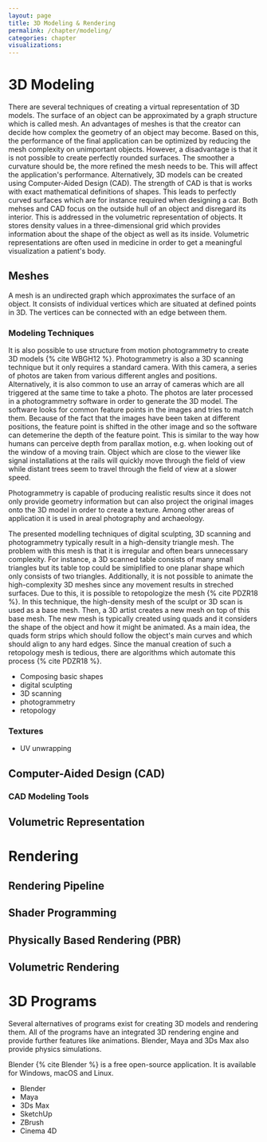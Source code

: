 ```yaml
---
layout: page
title: 3D Modeling & Rendering
permalink: /chapter/modeling/
categories: chapter
visualizations:
---
```


# 3D Modeling

There are several techniques of creating a virtual representation of 3D models.
The surface of an object can be approximated by a graph structure which is called mesh.
An advantages of meshes is that the creator can decide how complex the geometry of an object may become.
Based on this, the performance of the final application can be optimized by reducing the mesh complexity on unimportant objects.
However, a disadvantage is that it is not possible to create perfectly rounded surfaces.
The smoother a curvature should be, the more refined the mesh needs to be.
This will affect the application's performance.
Alternatively, 3D models can be created using Computer-Aided Design (CAD).
The strength of CAD is that is works with exact mathematical definitions of shapes.
This leads to perfectly curved surfaces which are for instance required when designing a car.
Both mehses and CAD focus on the outside hull of an object and disregard its interior.
This is addressed in the volumetric representation of objects.
It stores density values in a three-dimensional grid which provides information about the shape of the object as well as its inside.
Volumetric representations are often used in medicine in order to get a meaningful visualization a patient's body.

## Meshes

A mesh is an undirected graph which approximates the surface of an object.
It consists of individual vertices which are situated at defined points in 3D.
The vertices can be connected with an edge between them.

### Modeling Techniques

It is also possible to use structure from motion photogrammetry to create 3D models {% cite WBGH12 %}.
Photogrammetry is also a 3D scanning technique but it only requires a standard camera.
With this camera, a series of photos are taken from various different angles and positions.
Alternatively, it is also common to use an array of cameras which are all triggered at the same time to take a photo.
The photos are later processed in a photogrammetry software in order to generate the 3D model.
The software looks for common feature points in the images and tries to match them.
Because of the fact that the images have been taken at different positions, the feature point is shifted in the other image and so the software can detemerine the depth of the feature point.
This is similar to the way how humans can perceive depth from parallax motion, e.g. when looking out of the window of a moving train.
Object which are close to the viewer like signal installations at the rails will quickly move through the field of view while distant trees seem to travel through the field of view at a slower speed.

Photogrammetry is capable of producing realistic results since it does not only provide geometry information but can also project the original images onto the 3D model in order to create a texture.
Among other areas of application it is used in areal photography and archaeology.

The presented modelling techniques of digital sculpting, 3D scanning and photogrammetry typically result in a high-density triangle mesh.
The problem with this mesh is that it is irregular and often bears unnecessary complexity.
For instance, a 3D scanned table consists of many small triangles but its table top could be simiplified to one planar shape which only consists of two triangles.
Additionally, it is not possible to animate the high-complexity 3D meshes since any movement results in streched surfaces.
Due to this, it is possible to retopologize the mesh {% cite PDZR18 %}.
In this technique, the high-density mesh of the sculpt or 3D scan is used as a base mesh.
Then, a 3D artist creates a new mesh on top of this base mesh.
The new mesh is typically created using quads and it considers the shape of the object and how it might be animated.
As a main idea, the quads form strips which should follow the object's main curves and which should align to any hard edges.
Since the manual creation of such a retopology mesh is tedious, there are algorithms which automate this process {% cite PDZR18 %}.

- Composing basic shapes
- digital sculpting
- 3D scanning
- photogrammetry
- retopology

### Textures

- UV unwrapping

## Computer-Aided Design (CAD)

### CAD Modeling Tools

## Volumetric Representation

# Rendering

## Rendering Pipeline

## Shader Programming

## Physically Based Rendering (PBR)

## Volumetric Rendering

# 3D Programs

Several alternatives of programs exist for creating 3D models and rendering them.
All of the programs have an integrated 3D rendering engine and provide further features like animations.
Blender, Maya and 3Ds Max also provide physics simulations.

Blender {% cite Blender %} is a free open-source application.
It is available for Windows, macOS and Linux.


- Blender
- Maya
- 3Ds Max
- SketchUp
- ZBrush
- Cinema 4D